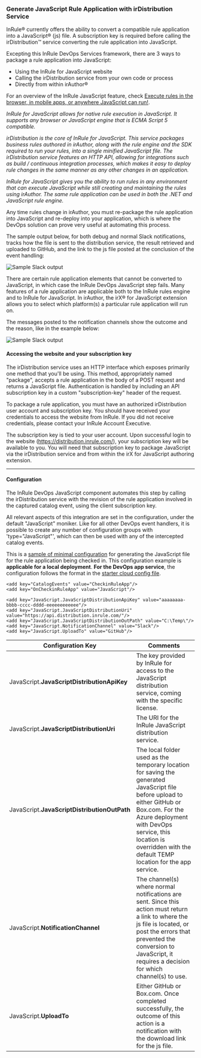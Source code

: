 ### Generate JavaScript Rule Application with irDistribution Service

InRule® currently offers the ability to convert a compatible rule application into a JavaScript® (js) file.  A subscription key is required before calling the irDistribution™ service converting the rule application into JavaScript.

Excepting this InRule DevOps Services framework, there are 3 ways to package a rule application into JavaScript:
* Using the InRule for JavaScript website
* Calling the irDistribution service from your own code or process
* Directly from within irAuthor®
 
For an overview of the InRule JavaScript feature, check [Execute rules in the browser, in mobile apps, or anywhere JavaScript can run!](https://inrule.com/platform-overview/execute/javascript/).

_InRule for JavaScript allows for native rule execution in JavaScript. It supports any browser or JavaScript engine that is ECMA Script 5 compatible._

_irDistribution is the core of InRule for JavaScript. This service packages business rules authored in irAuthor, along with the rule engine and the SDK required to run your rules, into a single minified JavaScript file. The irDistribution service features an HTTP API, allowing for integrations such as build / continuous integration processes, which makes it easy to deploy rule changes in the same manner as any other changes in an application._

_InRule for JavaScript gives you the ability to run rules in any environment that can execute JavaScript while still creating and maintaining the rules using irAuthor. The same rule application can be used in both the .NET and JavaScript rule engine._

Any time rules change in irAuthor, you must re-package the rule application into JavaScript and re-deploy into your application, which is where the DevOps solution can prove very useful at automating this process.

The sample output below, for both debug and normal Slack notifications, tracks how the file is sent to the distribution service, the result retrieved and uploaded to GitHub, and the link to the js file posted at the conclusion of the event handling:

![Sample Slack output](../images/Sample4-JavaScriptSlack.PNG)

There are certain rule application elements that cannot be converted to JavaScript, in which case the InRule DevOps JavaScript step fails.  Many features of a rule application are applicable both to the InRule rules engine and to InRule for JavaScript. In irAuthor, the irX® for JavaScript extension allows you to select which platform(s) a particular rule application will run on.

The messages posted to the notification channels show the outcome and the reason, like in the example below:

![Sample Slack output](../images/Sample4-JavaScriptSlackFail.PNG)

#### Accessing the website and your subscription key

The irDistribution service uses an HTTP interface which exposes primarily one method that you'll be using. This method, appropriately named "package", accepts a rule application in the body of a POST request and returns a JavaScript file. Authentication is handled by including an API subscription key in a custom "subscription-key" header of the request.

To package a rule application, you must have an authorized irDistribution user account and subscription key. You should have received your credentials to access the website from InRule. If you did not receive credentials, please contact your InRule Account Executive. 

The subscription key is tied to your user account. Upon successful login to the website (https://distribution.inrule.com/), your subscription key will be available to you.  You will need that subscription key to package JavaScript via the irDistribution service and from within the irX for JavaScript authoring extension.

---
#### Configuration

The InRule DevOps JavaScript component automates this step by calling the irDistribution service with the revision of the rule application involved in the captured catalog event, using the client subscription key.

All relevant aspects of this integration are set in the configuration, under the default "JavaScript" moniker.  Like for all other DevOps event handlers, it is possible to create any number of configuration groups with 'type="JavaScript"', which can then be used with any of the intercepted catalog events.

This is a [sample of minimal configuration](../config/InRuleDevOps_JavaScript.config) for generating the JavaScript file for the rule application being checked in. This configuration example is **applicable for a local deployment**.  **For the DevOps app service**, the configuration follows the format in the [starter cloud config file](../config/InRule.DevOps.Runtime.Service.config.json).

````
<add key="CatalogEvents" value="CheckinRuleApp"/>
<add key="OnCheckinRuleApp" value="JavaScript"/>

<add key="JavaScript.JavaScriptDistributionApiKey" value="aaaaaaaa-bbbb-cccc-dddd-eeeeeeeeeeee"/>
<add key="JavaScript.JavaScriptDistributionUri" value="https://api.distribution.inrule.com/"/>
<add key="JavaScript.JavaScriptDistributionOutPath" value="C:\Temp\"/>
<add key="JavaScript.NotificationChannel" value="Slack"/>
<add key="JavaScript.UploadTo" value="GitHub"/>
````

|Configuration Key | Comments
--- | ---
|JavaScript.**JavaScriptDistributionApiKey**| The key provided by InRule for access to the JavaScript distribution service, coming with the specific license.
|JavaScript.**JavaScriptDistributionUri**| The URI for the InRule JavaScript distribution service.
|JavaScript.**JavaScriptDistributionOutPath**| The local folder used as the temporary location for saving the generated JavaScript file before upload to either GitHub or Box.com. For the Azure deployment with DevOps service, this location is overridden with the default TEMP location for the app service.
|JavaScript.**NotificationChannel**| The channel(s) where normal notifications are sent.  Since this action must return a link to where the js file is located, or post the errors that prevented the conversion to JavaScript, it requires a decision for which channel(s) to use.  
|JavaScript.**UploadTo**| Either GitHub or Box.com. Once completed successfully, the outcome of this action is a notification with the download link for the js file.
